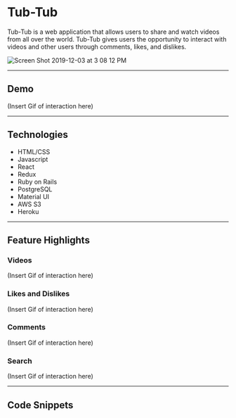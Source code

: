 # Tub-Tub

Tub-Tub is a web application that allows users to share and watch videos from all over the world. Tub-Tub gives users the opportunity to interact with videos and other users through comments, likes, and dislikes. 

![Screen Shot 2019-12-03 at 3 08 12 PM](https://user-images.githubusercontent.com/43099538/70097701-d3e2ca80-15de-11ea-8930-1045192ace40.png)

---

## Demo

(Insert Gif of interaction here)

---

## Technologies
  + HTML/CSS
  + Javascript
  + React
  + Redux
  + Ruby on Rails
  + PostgreSQL
  + Material UI
  + AWS S3
  + Heroku
  
 ---
 
 ## Feature Highlights
 
 ### Videos
 
(Insert Gif of interaction here)
 
 ### Likes and Dislikes

(Insert Gif of interaction here)

### Comments

(Insert Gif of interaction here)

### Search

(Insert Gif of interaction here)

---

## Code Snippets



 
